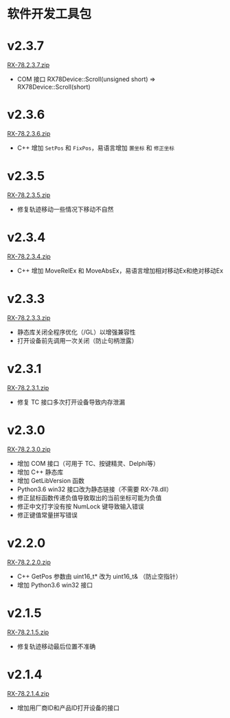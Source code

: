 # 软件开发工具包

# v2.3.7
<a href="RX-78.2.3.7.zip" download="RX-78.2.3.7.zip" target="_blank">RX-78.2.3.7.zip</a>

- COM 接口 RX78Device::Scroll(unsigned short) => RX78Device::Scroll(short)

# v2.3.6
<a href="RX-78.2.3.6.zip" download="RX-78.2.3.6.zip" target="_blank">RX-78.2.3.6.zip</a>

- C++ 增加 `SetPos` 和 `FixPos`，易语言增加 `置坐标` 和 `修正坐标`

# v2.3.5
<a href="RX-78.2.3.5.zip" download="RX-78.2.3.5.zip" target="_blank">RX-78.2.3.5.zip</a>

- 修复轨迹移动一些情况下移动不自然

# v2.3.4
<a href="RX-78.2.3.4.zip" download="RX-78.2.3.4.zip" target="_blank">RX-78.2.3.4.zip</a>

- C++ 增加 MoveRelEx 和 MoveAbsEx，易语言增加相对移动Ex和绝对移动Ex

# v2.3.3
<a href="RX-78.2.3.3.zip" download="RX-78.2.3.3.zip" target="_blank">RX-78.2.3.3.zip</a>

- 静态库关闭全程序优化（/GL）以增强兼容性
- 打开设备前先调用一次关闭（防止句柄泄露）

# v2.3.1
<a href="RX-78.2.3.1.zip" download="RX-78.2.3.1.zip" target="_blank">RX-78.2.3.1.zip</a>

- 修复 TC 接口多次打开设备导致内存泄漏

# v2.3.0
<a href="RX-78.2.3.0.zip" download="RX-78.2.3.0.zip" target="_blank">RX-78.2.3.0.zip</a>

- 增加 COM 接口（可用于 TC、按键精灵、Delphi等）
- 增加 C++ 静态库
- 增加 GetLibVersion 函数
- Python3.6 win32 接口改为静态链接（不需要 RX-78.dll）
- 修正鼠标函数传递负值导致取出的当前坐标可能为负值
- 修正中文打字没有按 NumLock 键导致输入错误
- 修正键值常量拼写错误

# v2.2.0
<a href="RX-78.2.2.0.zip" download="RX-78.2.2.0.zip" target="_blank">RX-78.2.2.0.zip</a>

- C++ GetPos 参数由 uint16_t* 改为 uint16_t& （防止空指针）
- 增加 Python3.6 win32 接口

# v2.1.5
<a href="RX-78.2.1.5.zip" download="RX-78.2.1.5.zip" target="_blank">RX-78.2.1.5.zip</a>

- 修复轨迹移动最后位置不准确

# v2.1.4
<a href="RX-78.2.1.4.zip" download="RX-78.2.1.4.zip" target="_blank">RX-78.2.1.4.zip</a>

- 增加用厂商ID和产品ID打开设备的接口
